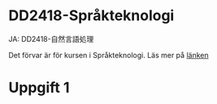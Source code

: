 # DD2418-Språkteknologi

JA: DD2418-自然言語処理

Det förvar är för kursen i Språkteknologi.
Läs mer på [länken](https://www.kth.se/student/kurser/kurs/DD2418?l=sv)

# Uppgift 1

